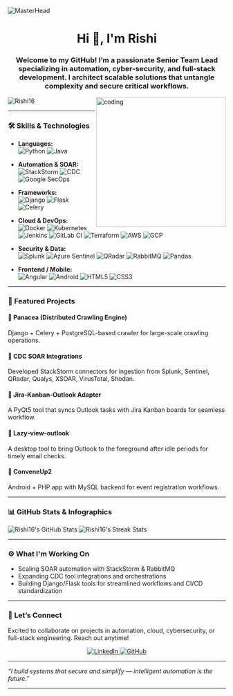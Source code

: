 <!-- Header Animation from Ashwani's style -->
![MasterHead](https://user-images.githubusercontent.com/10498744/210012254-234538ff-d198-48aa-8964-37e6fd45d227.gif)

<h1 align="center">Hi 👋, I'm Rishi</h1>
<h3 align="center">Welcome to my GitHub! I’m a passionate <strong>Senior Team Lead</strong> specializing in automation, cyber‑security, and full‑stack development. I architect scalable solutions that untangle complexity and secure critical workflows.</h3>

<img align="right" alt="coding" width="300" src="https://i.pinimg.com/originals/bd/4e/d3/bd4ed327189c2a56695beb91cd534570.gif">  
<p align="left"> <img src="https://komarev.com/ghpvc/?username=Rishi16&label=Profile%20views&color=0e75b6&style=flat" alt="Rishi16" /> </p>

---

### 🛠️ Skills & Technologies

- **Languages:**  
  ![Python](https://img.shields.io/badge/Python-3776AB?logo=python&logoColor=white&style=flat-square) ![Java](https://img.shields.io/badge/Java-007396?logo=java&logoColor=white&style=flat-square)

- **Automation & SOAR:**  
  ![StackStorm](https://img.shields.io/badge/StackStorm-4BAF4F?logo=stackstorm&logoColor=white&style=flat-square) ![CDC](https://img.shields.io/badge/CDC-0A0A0A?logo=data:image/svg%2bxml;base64,YOUR_BASE64_CDC_LOGO&logoColor=white&style=flat-square) ![Google SecOps](https://img.shields.io/badge/Google_SecOps-4285F4?logo=google&logoColor=white&style=flat-square)

- **Frameworks:**  
  ![Django](https://img.shields.io/badge/Django-092E20?logo=django&logoColor=white&style=flat-square) ![Flask](https://img.shields.io/badge/Flask-000000?logo=flask&logoColor=white&style=flat-square) ![Celery](https://img.shields.io/badge/Celery-3AB795?logo=python&logoColor=white&style=flat-square)

- **Cloud & DevOps:**  
  ![Docker](https://img.shields.io/badge/Docker-2496ED?logo=docker&logoColor=white&style=flat-square) ![Kubernetes](https://img.shields.io/badge/Kubernetes-326CE5?logo=kubernetes&logoColor=white&style=flat-square) ![Jenkins](https://img.shields.io/badge/Jenkins-D24939?logo=jenkins&logoColor=white&style=flat-square) ![GitLab CI](https://img.shields.io/badge/GitLab_CI-FC6D26?logo=gitlab&logoColor=white&style=flat-square) ![Terraform](https://img.shields.io/badge/Terraform-7B42BC?logo=terraform&logoColor=white&style=flat-square) ![AWS](https://img.shields.io/badge/AWS-232F3E?logo=amazonaws&logoColor=white&style=flat-square) ![GCP](https://img.shields.io/badge/GCP-4285F4?logo=googlecloud&logoColor=white&style=flat-square)

- **Security & Data:**  
  ![Splunk](https://img.shields.io/badge/Splunk-FBA91B?logo=splunk&logoColor=white&style=flat-square) ![Azure Sentinel](https://img.shields.io/badge/Azure_Sentinel-0078D4?logo=microsoftazure&logoColor=white&style=flat-square) ![QRadar](https://img.shields.io/badge/QRadar-0072C6?logo=ibm&logoColor=white&style=flat-square) ![RabbitMQ](https://img.shields.io/badge/RabbitMQ-FF6600?logo=rabbitmq&logoColor=white&style=flat-square) ![Pandas](https://img.shields.io/badge/Pandas-150458?logo=pandas&logoColor=white&style=flat-square)

- **Frontend / Mobile:**  
  ![Angular](https://img.shields.io/badge/Angular-DD0031?logo=angular&logoColor=white&style=flat-square) ![Android](https://img.shields.io/badge/Android-3DDC84?logo=android&logoColor=white&style=flat-square) ![HTML5](https://img.shields.io/badge/HTML5-E34F26?logo=html5&logoColor=white&style=flat-square) ![CSS3](https://img.shields.io/badge/CSS3-1572B6?logo=css3&logoColor=white&style=flat-square)


---

### 📂 Featured Projects

#### 🔹 Panacea (Distributed Crawling Engine)
Django + Celery + PostgreSQL-based crawler for large-scale crawling operations.

#### 🔹 CDC SOAR Integrations
Developed StackStorm connectors for ingestion from Splunk, Sentinel, QRadar, Qualys, XSOAR, VirusTotal, Shodan.

#### 🔹 Jira‑Kanban‑Outlook Adapter
A PyQt5 tool that syncs Outlook tasks with Jira Kanban boards for seamless workflow.

#### 🔹 Lazy‑view‑outlook
A desktop tool to bring Outlook to the foreground after idle periods for timely email checks.

#### 🔹 ConveneUp2
Android + PHP app with MySQL backend for event registration workflows.

---

### 📊 GitHub Stats & Infographics

<p align="left">
  <img src="https://github-readme-stats.vercel.app/api?username=Rishi16&show_icons=true&theme=radical" alt="Rishi16's GitHub Stats"/>
  <img src="https://github-readme-streak-stats.herokuapp.com/?user=Rishi16&theme=radical" alt="Rishi16's Streak Stats"/>
</p>

---

### ⚙️ What I'm Working On

- Scaling SOAR automation with StackStorm & RabbitMQ  
- Expanding CDC tool integrations and orchestrations  
- Building Django/Flask tools for streamlined workflows and CI/CD standardization

---

### 🌟 Let’s Connect

Excited to collaborate on projects in automation, cloud, cybersecurity, or full-stack engineering. Reach out anytime!

<p align="center">
  <a href="https://www.linkedin.com/in/rishikesh-shendkar-114973173">
    <img src="https://img.shields.io/badge/LinkedIn-blue?logo=linkedin&style=for-the-badge" alt="LinkedIn"/>
  </a>
  <a href="https://github.com/Rishi16">
    <img src="https://img.shields.io/badge/GitHub-black?logo=github&style=for-the-badge" alt="GitHub"/>
  </a>
</p>

---

*“I build systems that secure and simplify — intelligent automation is the future.”*

---

<p align="center">
  <img src="https://user-images.githubusercontent.com/10498744/210012254-234538ff-d198-48aa-8964-37e6fd45d227.gif" alt="footer
